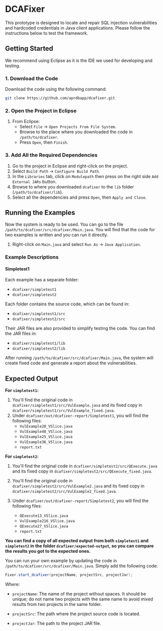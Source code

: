 # DCAFixer
This prototype is designed to locate and repair SQL injection vulnerabilities and hardcoded credentials in Java client applications. Please follow the instructions below to test the framework.

## Getting Started

We recommend using Eclipse as it is the IDE we used for developing and testing.

### 1. Download the Code

Download the code using the following command:

```sh
git clone https://github.com/aprdbapp/dcafixer.git
```

### 2. Open the Project in Eclipse

1. From Eclipse:
   - Select `File` -> `Open Projects From File System`.
   - Browse to the place where you downloaded the code in `/path/to/dcafixer`.
   - Press `Open`, then `Finish`.

### 3. Add All the Required Dependencies

1. Go to the project in Eclipse and right-click on the project.
2. Select `Build Path` -> `Configure Build Path`.
3. In the `Libraries` tab, click on `Modulepath` then press on the right side `Add External JARs` button.
4. Browse to where you downloaded `dcafixer` to the `lib` folder (`/path/to/dcafixer/lib`).
5. Select all the dependencies and press `Open`, then `Apply and Close`.

## Running the Examples

Now the system is ready to be used. You can go to the file `/path/to/dcafixer/src/dcafixer/Main.java`. You will find that the code for two examples is written and you can run it directly.

1. Right-click on `Main.java` and select `Run As` -> `Java Application`.

### Example Descriptions

#### Simpletest1

Each example has a separate folder:
- `dcafixer/simpletest1`
- `dcafixer/simpletest2`

Each folder contains the source code, which can be found in:
- `dcafixer/simpletest1/src`
- `dcafixer/simpletest2/src`

Their JAR files are also provided to simplify testing the code. You can find the JAR files in:
- `dcafixer/simpletest1/lib`
- `dcafixer/simpletest2/lib`

After running `/path/to/dcafixer/src/dcafixer/Main.java`, the system will create fixed code and generate a report about the vulnerabilities.

## Expected Output

**For `simpletest1`:**
1. You'll find the original code in `dcafixer/simpletest1/src/VulExample.java` and its fixed copy in `dcafixer/simpletest1/src/VulExample_fixed.java`.
2. Under `dcafixer/out/dcafixer-report/Simpletest1`, you will find the following files:
   - `VulExample20_VSlice.java`
   - `VulExample48_VSlice.java`
   - `VulExample25_VSlice.java`
   - `VulExample36_VSlice.java`
   - `report.txt`

**For `simpletest2`:**
1. You'll find the original code in `dcafixer/simpletest2/src/QExecute.java` and its fixed copy in `dcafixer/simpletest2/src/QExecute_fixed.java`.
2. You'll find the original code in `dcafixer/simpletest2/src/VulExample2.java` and its fixed copy in `dcafixer/simpletest2/src/VulExample2_fixed.java`.

3. Under `dcafixer/out/dcafixer-report/Simpletest2`, you will find the following files:
   - `QExecute13_VSlice.java`
   - `VulExample216_VSlice.java`
   - `QExecute27_VSlice.java`
   - `report.txt`


**You can find a copy of all expected output from both `simpletest1` and `simpletest2` in the folder `dcafixer/expected-output`, so you can compare the results you got to the expected ones.**


You can run your own example by updating the code in `/path/to/dcafixer/src/dcafixer/Main.java`. Simply add the following code:

```java
Fixer.start_dcafixer(projectName, projectSrc, projectJar);
```

Where:

- `projectName`: The name of the project without spaces. It should be unique; do not name two projects with the same name to avoid mixed results from two projects in the same folder.

- `projectSrc`: The path where the project source code is located.

- `projectJar`: The path to the project JAR file.


